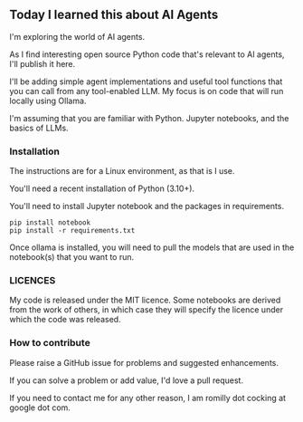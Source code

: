## Today I learned this about AI Agents

I'm exploring the world of AI agents.

As I find interesting open source Python code that's relevant to AI agents,
I'll publish it here.

I'll be adding simple agent implementations and useful tool functions that you can call
from any tool-enabled LLM. My focus is on code that will run locally using Ollama.

I'm assuming that you are familiar with Python. Jupyter notebooks, and the basics of LLMs.

### Installation

The instructions are for a Linux environment, as that is I use.

You'll need a recent installation of Python (3.10+).

You'll need to install Jupyter notebook and the packages in requirements.

```shell
pip install notebook
pip install -r requirements.txt
```

Once ollama is installed, you will need to pull the models that are used in the notebook(s)
that you want to run.

### LICENCES

My code is released under the MIT licence.
Some notebooks are derived from the work of others, in which case they will specify
the licence under which the code was released.

### How to contribute

Please raise a GitHub issue for problems and suggested enhancements.

If you can solve a problem or add value, I'd love a pull request.

If you need to contact me for any other reason, I am romilly dot cocking at google dot com.





